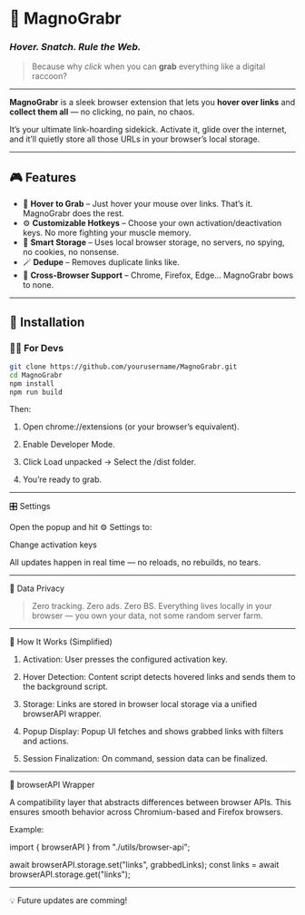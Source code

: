 # 🧲 MagnoGrabr
### _Hover. Snatch. Rule the Web._

> Because why *click* when you can **grab** everything like a digital raccoon?

---

**MagnoGrabr** is a sleek browser extension that lets you **hover over links** and **collect them all** — no clicking, no pain, no chaos.

It’s your ultimate link-hoarding sidekick. Activate it, glide over the internet, and it’ll quietly store all those URLs in your browser’s local storage.

---

## 🎮 Features

- 🧲 **Hover to Grab** – Just hover your mouse over links. That’s it. MagnoGrabr does the rest.  
- ⚙️ **Customizable Hotkeys** – Choose your own activation/deactivation keys. No more fighting your muscle memory.  
- 🧠 **Smart Storage** – Uses local browser storage, no servers, no spying, no cookies, no nonsense.  
- 🪄 **Dedupe** – Removes duplicate links like.
- 🧬 **Cross-Browser Support** – Chrome, Firefox, Edge… MagnoGrabr bows to none.  

---

## 🚀 Installation

### 🧑‍💻 For Devs

```bash
git clone https://github.com/yourusername/MagnoGrabr.git
cd MagnoGrabr
npm install
npm run build
```
Then:

1. Open chrome://extensions (or your browser’s equivalent).

2. Enable Developer Mode.

3. Click Load unpacked → Select the /dist folder.

4. You’re ready to grab.

---

🎛️ Settings

Open the popup and hit ⚙️ Settings to:

Change activation keys


All updates happen in real time — no reloads, no rebuilds, no tears.


---

💾 Data Privacy

> Zero tracking. Zero ads. Zero BS.
Everything lives locally in your browser — you own your data, not some random server farm.

---

🧠 How It Works (Simplified)

1. Activation: User presses the configured activation key.

2. Hover Detection: Content script detects hovered links and sends them to the background script.

3. Storage: Links are stored in browser local storage via a unified browserAPI wrapper.

4. Popup Display: Popup UI fetches and shows grabbed links with filters and actions.

5. Session Finalization: On command, session data can be finalized.


---

🧰 browserAPI Wrapper

A compatibility layer that abstracts differences between browser APIs.
This ensures smooth behavior across Chromium-based and Firefox browsers.

Example:

import { browserAPI } from "./utils/browser-api";

await browserAPI.storage.set("links", grabbedLinks);
const links = await browserAPI.storage.get("links");


---

💡 Future updates are comming!
